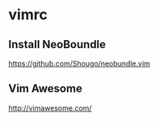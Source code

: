 vimrc
=====

## Install NeoBoundle
https://github.com/Shougo/neobundle.vim

## Vim Awesome
http://vimawesome.com/

